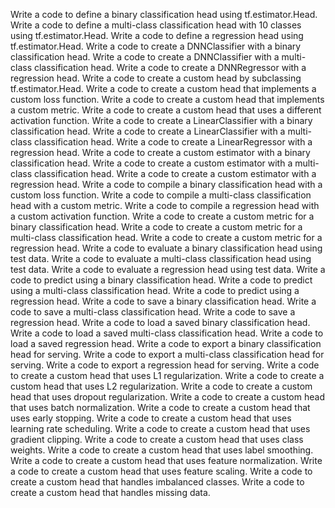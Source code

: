 Write a code to define a binary classification head using tf.estimator.Head.
Write a code to define a multi-class classification head with 10 classes using tf.estimator.Head.
Write a code to define a regression head using tf.estimator.Head.
Write a code to create a DNNClassifier with a binary classification head.
Write a code to create a DNNClassifier with a multi-class classification head.
Write a code to create a DNNRegressor with a regression head.
Write a code to create a custom head by subclassing tf.estimator.Head.
Write a code to create a custom head that implements a custom loss function.
Write a code to create a custom head that implements a custom metric.
Write a code to create a custom head that uses a different activation function.
Write a code to create a LinearClassifier with a binary classification head.
Write a code to create a LinearClassifier with a multi-class classification head.
Write a code to create a LinearRegressor with a regression head.
Write a code to create a custom estimator with a binary classification head.
Write a code to create a custom estimator with a multi-class classification head.
Write a code to create a custom estimator with a regression head.
Write a code to compile a binary classification head with a custom loss function.
Write a code to compile a multi-class classification head with a custom metric.
Write a code to compile a regression head with a custom activation function.
Write a code to create a custom metric for a binary classification head.
Write a code to create a custom metric for a multi-class classification head.
Write a code to create a custom metric for a regression head.
Write a code to evaluate a binary classification head using test data.
Write a code to evaluate a multi-class classification head using test data.
Write a code to evaluate a regression head using test data.
Write a code to predict using a binary classification head.
Write a code to predict using a multi-class classification head.
Write a code to predict using a regression head.
Write a code to save a binary classification head.
Write a code to save a multi-class classification head.
Write a code to save a regression head.
Write a code to load a saved binary classification head.
Write a code to load a saved multi-class classification head.
Write a code to load a saved regression head.
Write a code to export a binary classification head for serving.
Write a code to export a multi-class classification head for serving.
Write a code to export a regression head for serving.
Write a code to create a custom head that uses L1 regularization.
Write a code to create a custom head that uses L2 regularization.
Write a code to create a custom head that uses dropout regularization.
Write a code to create a custom head that uses batch normalization.
Write a code to create a custom head that uses early stopping.
Write a code to create a custom head that uses learning rate scheduling.
Write a code to create a custom head that uses gradient clipping.
Write a code to create a custom head that uses class weights.
Write a code to create a custom head that uses label smoothing.
Write a code to create a custom head that uses feature normalization.
Write a code to create a custom head that uses feature scaling.
Write a code to create a custom head that handles imbalanced classes.
Write a code to create a custom head that handles missing data.